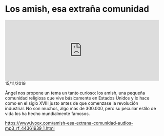 # Los amish, esa extraña comunidad
<iframe id='audio_88903085' frameborder='0' allowfullscreen='' scrolling='no' height='200' style='width:100%;' src='https://www.ivoox.com/player_ej_44361939_6_1.html' loading='lazy'></iframe>15/11/2019

Ángel nos propone un tema un tanto curioso: los amish, una pequeña comunidad religiosa que vive básicamente en Estados Unidos y lo hace como en el siglo XVIII justo antes de que comenzase la revolución industrial. No son muchos, algo más de 300.000, pero su peculiar estilo de vida los ha hecho mundialmente famosos. 

 

https://www.ivoox.com/amish-esa-extrana-comunidad-audios-mp3_rf_44361939_1.html

